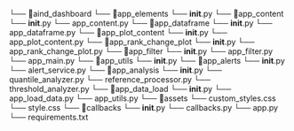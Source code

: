 └── 📁aind_dashboard
    └── 📁app_elements
        └── __init__.py
        └── 📁app_content
            └── __init__.py
            └── app_content.py
            └── 📁app_dataframe
                └── __init__.py
                └── app_dataframe.py
            └── 📁app_plot_content
                └── __init__.py
                └── app_plot_content.py
                └── 📁app_rank_change_plot
                    └── __init__.py
                    └── app_rank_change_plot.py
        └── 📁app_filter
            └── __init__.py
            └── app_filter.py
        └── app_main.py
    └── 📁app_utils
        └── __init__.py
        └── 📁app_alerts
            └── __init__.py
            └── alert_service.py
        └── 📁app_analysis
            └── __init__.py
            └── quantile_analyzer.py
            └── reference_processor.py
            └── threshold_analyzer.py
        └── 📁app_data_load
            └── __init__.py
            └── app_load_data.py
        └── app_utils.py
    └── 📁assets
        └── custom_styles.css
        └── style.css
    └── 📁callbacks
        └── __init__.py
        └── callbacks.py
    └── app.py
    └── requirements.txt